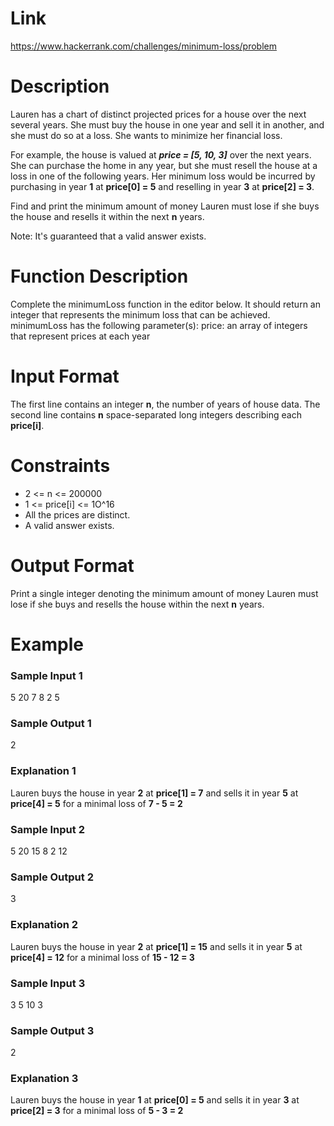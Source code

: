 # Link

https://www.hackerrank.com/challenges/minimum-loss/problem

# Description

Lauren has a chart of distinct projected prices for a house over the next several years. She must buy the house in one year and sell it in another, and she must do so at a loss. She wants to minimize her financial loss.

For example, the house is valued at ***price = [5, 10, 3]*** over the next  years. She can purchase the home in any year, but she must resell the house at a loss in one of the following years. Her minimum loss would be incurred by purchasing in year **1** at **price[0] = 5** and reselling in year **3** at **price[2] = 3**.

Find and print the minimum amount of money Lauren must lose if she buys the house and resells it within the next **n** years.

Note: It's guaranteed that a valid answer exists.

# Function Description

Complete the minimumLoss function in the editor below. It should return an integer that represents the minimum loss that can be achieved.
minimumLoss has the following parameter(s): price: an array of integers that represent prices at each year

# Input Format

The first line contains an integer **n**, the number of years of house data.
The second line contains **n** space-separated long integers describing each **price[i]**.

# Constraints
- 2 <= n <= 200000
- 1 <= price[i] <= 1O^16
- All the prices are distinct.
- A valid answer exists.

# Output Format

Print a single integer denoting the minimum amount of money Lauren must lose if she buys and resells the house within the next **n** years.

# Example

### Sample Input 1
5
20 7 8 2 5

### Sample Output 1
2

### Explanation 1

Lauren buys the house in year **2** at **price[1] = 7** and sells it in year **5** at **price[4] = 5** for a minimal loss of **7 - 5 = 2**


### Sample Input 2
5
20 15 8 2 12

### Sample Output 2
3

### Explanation 2

Lauren buys the house in year **2** at **price[1] = 15** and sells it in year **5** at **price[4] = 12** for a minimal loss of **15 - 12 = 3**


### Sample Input 3
3
5 10 3

### Sample Output 3
2

### Explanation 3

Lauren buys the house in year **1** at **price[0] = 5** and sells it in year **3** at **price[2] = 3** for a minimal loss of **5 - 3 = 2**